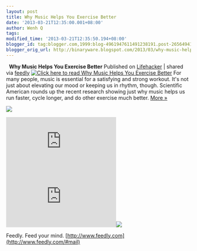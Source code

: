 ```yaml
---
layout: post
title: Why Music Helps You Exercise Better
date: '2013-03-21T12:35:00.001+08:00'
author: Wenh Q
tags:
modified_time: '2013-03-21T12:35:50.194+08:00'
blogger_id: tag:blogger.com,1999:blog-4961947611491238191.post-2656494154392794730
blogger_orig_url: http://binaryware.blogspot.com/2013/03/why-music-helps-you-exercise-better.html
---
```


  
**Why Music Helps You Exercise Better**
Published on
[Lifehacker](http://feeds.gawker.com/~r/lifehacker/full/~3/WkqLgr3MNFU/why-music-helps-you-exercise-better)
| shared via [feedly](http://www.feedly.com)
[![Click here to read Why Music Helps You Exercise
Better](http://img.gawkerassets.com/img/18i2vpk2b0pvxjpg/xlarge.jpg "Click here to read Why Music Helps You Exercise Better")](http://lifehacker.com/5991528/why-music-helps-you-exercise-better "Click here to read Why Music Helps You Exercise Better")
For many people, music is essential for a satisfying and strong workout.
It's not just about elevating our mood or keeping us in rhythm, though.
Scientific American rounds up the recent research showing just why music
helps us run faster, cycle longer, and do other exercise much better.
[More »](http://lifehacker.com/5991528/why-music-helps-you-exercise-better "Click here to read more about Why Music Helps You Exercise Better")


![](http://lifehacker.feedsportal.com/c/34977/f/647165/s/29caa2c4/mf.gif)

[![](http://da.feedsportal.com/r/161393683064/u/49/f/647165/c/34977/s/29caa2c4/a2.img)](http://da.feedsportal.com/r/161393683064/u/49/f/647165/c/34977/s/29caa2c4/a2.htm)![](http://pi.feedsportal.com/r/161393683064/u/49/f/647165/c/34977/s/29caa2c4/a2t.img)![](http://feeds.feedburner.com/~r/lifehacker/full/~4/WkqLgr3MNFU)

Feedly. Feed your mind.
[http://www.feedly.com](http://www.feedly.com/#mail)
